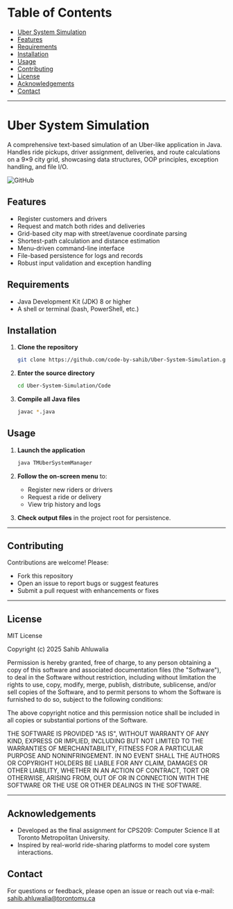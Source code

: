 # Table of Contents
- [Uber System Simulation](#uber-system-simulation)
- [Features](#features)
- [Requirements](#requirements)
- [Installation](#installation)
- [Usage](#usage)
- [Contributing](#contributing)
- [License](#license)
- [Acknowledgements](#acknowledgements)
- [Contact](#contact)

---

# Uber System Simulation
A comprehensive text-based simulation of an Uber-like application in Java.  
Handles ride pickups, driver assignment, deliveries, and route calculations on a 9×9 city grid, showcasing data structures, OOP principles, exception handling, and file I/O.  

![GitHub](https://img.shields.io/github/license/code-by-sahib/Uber-System-Simulation)

## Features
- Register customers and drivers  
- Request and match both rides and deliveries  
- Grid-based city map with street/avenue coordinate parsing  
- Shortest-path calculation and distance estimation  
- Menu-driven command-line interface  
- File-based persistence for logs and records  
- Robust input validation and exception handling  

## Requirements
- Java Development Kit (JDK) 8 or higher  
- A shell or terminal (bash, PowerShell, etc.)  

## Installation
1. **Clone the repository**  
   ```bash
   git clone https://github.com/code-by-sahib/Uber-System-Simulation.git
   ```
2. **Enter the source directory**  
   ```bash
   cd Uber-System-Simulation/Code
   ```
3. **Compile all Java files**  
   ```bash
   javac *.java
   ```

## Usage
1. **Launch the application**  
   ```bash
   java TMUberSystemManager
   ```
2. **Follow the on-screen menu** to:
   - Register new riders or drivers  
   - Request a ride or delivery  
   - View trip history and logs
     
3. **Check output files** in the project root for persistence.

---

## Contributing
Contributions are welcome! Please:
- Fork this repository  
- Open an issue to report bugs or suggest features  
- Submit a pull request with enhancements or fixes  

---

## License
MIT License

Copyright (c) 2025 Sahib Ahluwalia

Permission is hereby granted, free of charge, to any person obtaining a copy
of this software and associated documentation files (the "Software"), to deal
in the Software without restriction, including without limitation the rights
to use, copy, modify, merge, publish, distribute, sublicense, and/or sell
copies of the Software, and to permit persons to whom the Software is
furnished to do so, subject to the following conditions:

The above copyright notice and this permission notice shall 
be included in all copies or substantial portions of the Software.

THE SOFTWARE IS PROVIDED "AS IS", WITHOUT WARRANTY OF ANY KIND, 
EXPRESS OR IMPLIED, INCLUDING BUT NOT LIMITED TO THE WARRANTIES 
OF MERCHANTABILITY, FITNESS FOR A PARTICULAR PURPOSE AND NONINFRINGEMENT. 
IN NO EVENT SHALL THE AUTHORS OR COPYRIGHT HOLDERS BE LIABLE FOR ANY CLAIM, 
DAMAGES OR OTHER LIABILITY, WHETHER IN AN ACTION OF CONTRACT, TORT OR OTHERWISE, 
ARISING FROM, OUT OF OR IN CONNECTION WITH THE SOFTWARE OR THE USE OR 
OTHER DEALINGS IN THE SOFTWARE.

---

## Acknowledgements
- Developed as the final assignment for CPS209: Computer Science II at Toronto Metropolitan University.
- Inspired by real-world ride-sharing platforms to model core system interactions.
## Contact
For questions or feedback, please open an issue or reach out via e-mail: sahib.ahluwalia@torontomu.ca
